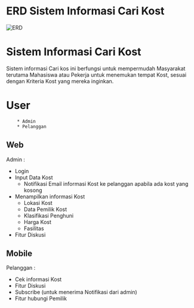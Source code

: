 # ERD Sistem Informasi Cari Kost

![ERD](https://user-images.githubusercontent.com/55728640/71058684-30bfb280-2193-11ea-9c2c-6020b24bc362.jpg)

# Sistem Informasi Cari Kost
Sistem informasi Cari kos ini berfungsi untuk mempermudah Masyarakat terutama Mahasiswa atau Pekerja untuk menemukan tempat Kost, sesuai dengan Kriteria Kost yang mereka inginkan. 

# User
        * Admin
	    * Pelanggan
## Web
Admin : 
- Login
- Input Data Kost
	- Notifikasi Email informasi Kost ke pelanggan apabila ada kost yang kosong
- Menampilkan informasi Kost
	- Lokasi Kost
	- Data Pemilik Kost
	- Klasifikasi Penghuni
	- Harga Kost
	- Fasilitas
- Fitur Diskusi
## Mobile
Pelanggan :
- Cek informasi Kost
- Fitur Diskusi
- Subscribe (untuk menerima Notifikasi dari admin)
- Fitur hubungi Pemilik
